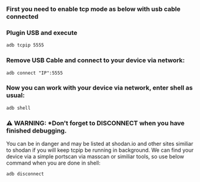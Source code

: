 ### First you need to enable tcp mode as below with usb cable connected
### Plugin USB and execute
    adb tcpip 5555
### Remove USB Cable and connect to your device via network:
    adb connect "IP":5555
### Now you can work with your device via network, enter shell as usual:
    adb shell
### ⚠ WARNING: *Don't forget to DISCONNECT when you have finished debugging.
You can be in danger and may be listed at shodan.io and other sites similiar to shodan if you will keep tcpip be running in background. We can find your device via a simple portscan via masscan or similiar tools, so use below command when you are done in shell:

    adb disconnect 
